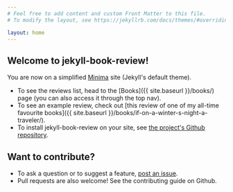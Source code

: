 ```yaml
---
# Feel free to add content and custom Front Matter to this file.
# To modify the layout, see https://jekyllrb.com/docs/themes/#overriding-theme-defaults

layout: home
---
```


## Welcome to jekyll-book-review!

You are now on a simplified [Minima](https://github.com/jekyll/minima/) site (Jekyll's default theme).

 - To see the reviews list, head to the [Books]({{ site.baseurl }}/books/) page (you can also access it through the top nav).
 - To see an example review, check out [this review of one of my all-time favourite books]({{ site.baseurl }}/books/if-on-a-winter-s-night-a-traveler/).
 - To install jekyll-book-review on your site, see [the project's Github repository](https://github.com/robinmetral/jekyll-book-review).

## Want to contribute?

 - To ask a question or to suggest a feature, [post an issue](https://github.com/robinmetral/jekyll-book-review/issues/new).
 - Pull requests are also welcome! See the contributing guide on Github.
